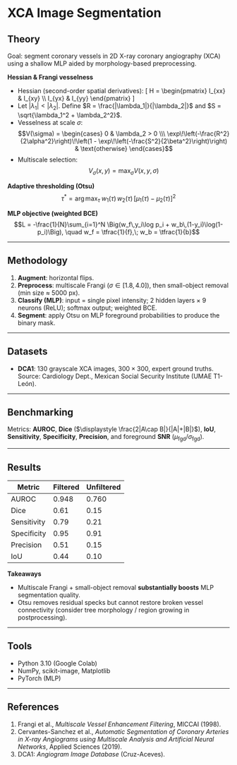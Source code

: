 # XCA Image Segmentation

## Theory
Goal: segment coronary vessels in 2D X-ray coronary angiography (XCA) using a shallow MLP aided by morphology-based preprocessing.

**Hessian & Frangi vesselness**
- Hessian (second-order spatial derivatives):
  \[
  H = \begin{pmatrix} I_{xx} & I_{xy} \\\ I_{yx} & I_{yy} \end{pmatrix}
  \]
- Let $|\lambda_1| < |\lambda_2|$. Define $R = \frac{|\lambda_1|}{|\lambda_2|}$ and $S = \sqrt{\lambda_1^2 + \lambda_2^2}$.
- Vesselness at scale $\sigma$:
  $$V(\sigma) =
  \begin{cases}
  0 & \lambda_2 > 0 \\\
  \exp\!\left(-\frac{R^2}{2\alpha^2}\right)\!\left(1 - \exp\!\left(-\frac{S^2}{2\beta^2}\right)\right) & \text{otherwise}
  \end{cases}$$
- Multiscale selection:
  $$V_\sigma(x,y) = \max_{\sigma} V(x,y,\sigma)$$

**Adaptive thresholding (Otsu)**
$$\tau^* = \arg\max_{\tau}\; w_1(\tau)\,w_2(\tau)\,[\mu_1(\tau) - \mu_2(\tau)]^2$$

**MLP objective (weighted BCE)**
$$L = -\frac{1}{N}\sum_{i=1}^N \Big(w_f\,y_i\log p_i + w_b\,(1-y_i)\log(1-p_i)\Big), \quad
w_f = \tfrac{1}{f},\; w_b = \tfrac{1}{b}$$

---

## Methodology
1. **Augment**: horizontal flips.  
2. **Preprocess**: multiscale Frangi ($\sigma \in [1.8,4.0]$), then small-object removal (min size ≈ 5000 px).  
3. **Classify (MLP)**: input = single pixel intensity; 2 hidden layers × 9 neurons (ReLU); softmax output; weighted BCE.  
4. **Segment**: apply Otsu on MLP foreground probabilities to produce the binary mask.

---

## Datasets
- **DCA1**: 130 grayscale XCA images, $300\times300$, expert ground truths.  
  Source: Cardiology Dept., Mexican Social Security Institute (UMAE T1-León).

---

## Benchmarking
Metrics: **AUROC**, **Dice** ($\displaystyle \frac{2|A\cap B|}{|A|+|B|}$), **IoU**, **Sensitivity**, **Specificity**, **Precision**, and foreground **SNR** ($\mu_{\text{fgd}}/\sigma_{\text{fgd}}$).

---

## Results
| Metric       | Filtered | Unfiltered |
|--------------|----------|------------|
| AUROC        | 0.948    | 0.760      |
| Dice         | 0.61     | 0.15       |
| Sensitivity  | 0.79     | 0.21       |
| Specificity  | 0.95     | 0.91       |
| Precision    | 0.51     | 0.15       |
| IoU          | 0.44     | 0.10       |

**Takeaways**
- Multiscale Frangi + small-object removal **substantially boosts** MLP segmentation quality.
- Otsu removes residual specks but cannot restore broken vessel connectivity (consider tree morphology / region growing in postprocessing).

---

## Tools
- Python 3.10 (Google Colab)
- NumPy, scikit-image, Matplotlib
- PyTorch (MLP)

---

## References
1. Frangi et al., *Multiscale Vessel Enhancement Filtering*, MICCAI (1998).  
2. Cervantes-Sanchez et al., *Automatic Segmentation of Coronary Arteries in X-ray Angiograms using Multiscale Analysis and Artificial Neural Networks*, Applied Sciences (2019).  
3. DCA1: *Angiogram Image Database* (Cruz-Aceves).  
